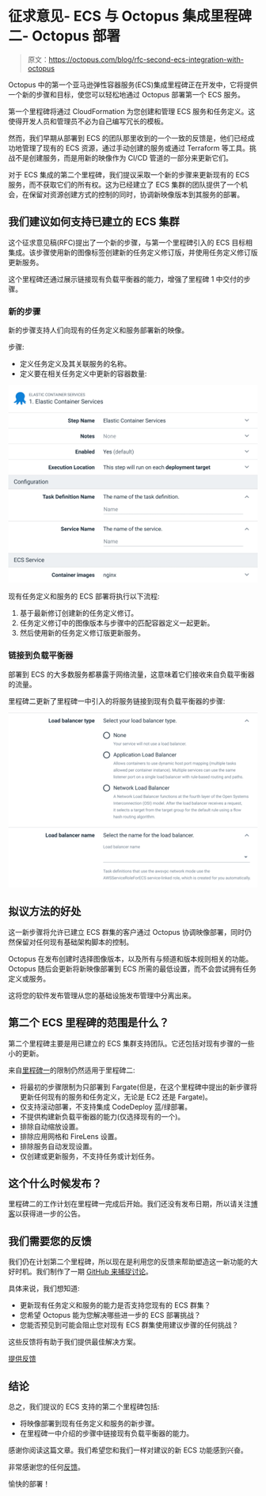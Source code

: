 # 征求意见- ECS 与 Octopus 集成里程碑二- Octopus 部署

> 原文：<https://octopus.com/blog/rfc-second-ecs-integration-with-octopus>

Octopus 中的第一个亚马逊弹性容器服务(ECS)集成里程碑正在开发中，它将提供一个新的步骤和目标，使您可以轻松地通过 Octopus 部署第一个 ECS 服务。

第一个里程碑将通过 CloudFormation 为您创建和管理 ECS 服务和任务定义。这使得开发人员和管理员不必为自己编写冗长的模板。

然而，我们早期从部署到 ECS 的团队那里收到的一个一致的反馈是，他们已经成功地管理了现有的 ECS 资源，通过手动创建的服务或通过 Terraform 等工具。挑战不是创建服务，而是用新的映像作为 CI/CD 管道的一部分来更新它们。

对于 ECS 集成的第二个里程碑，我们提议采取一个新的步骤来更新现有的 ECS 服务，而不获取它们的所有权。这为已经建立了 ECS 集群的团队提供了一个机会，在保留对资源创建方式的控制的同时，协调新映像版本到其服务的部署。

## 我们建议如何支持已建立的 ECS 集群

这个征求意见稿(RFC)提出了一个新的步骤，与第一个里程碑引入的 ECS 目标相集成。该步骤使用新的图像标签创建新的任务定义修订版，并使用任务定义修订版更新服务。

这个里程碑还通过展示链接现有负载平衡器的能力，增强了里程碑 1 中交付的步骤。

### 新的步骤

新的步骤支持人们向现有的任务定义和服务部署新的映像。

步骤:

*   定义任务定义及其关联服务的名称。
*   定义要在相关任务定义中更新的容器数量:

[![](img/97ac4d54d77cbbc82212a21e9df7dbd5.png)](#)

现有任务定义和服务的 ECS 部署将执行以下流程:

1.  基于最新修订创建新的任务定义修订。
2.  任务定义修订中的图像版本与步骤中的匹配容器定义一起更新。
3.  然后使用新的任务定义修订版更新服务。

### 链接到负载平衡器

部署到 ECS 的大多数服务都暴露于网络流量，这意味着它们接收来自负载平衡器的流量。

里程碑二更新了里程碑一中引入的将服务链接到现有负载平衡器的步骤:

[![](img/408ab7e1e15ff34bbb4e0e88e76ea5e7.png)](#)

## 拟议方法的好处

这一新步骤将允许已建立 ECS 群集的客户通过 Octopus 协调映像部署，同时仍然保留对任何现有基础架构脚本的控制。

Octopus 在发布创建时选择图像版本，以及所有与频道和版本规则相关的功能。Octopus 随后会更新将新映像部署到 ECS 所需的最低设置，而不会尝试拥有任务定义或服务。

这将您的软件发布管理从您的基础设施发布管理中分离出来。

## 第二个 ECS 里程碑的范围是什么？

第二个里程碑主要是用已建立的 ECS 集群支持团队。它还包括对现有步骤的一些小的更新。

来自[里程碑一](https://octopus.com/blog/rfc-ecs-integration-with-octopus#what-is-the-scope-of-the-first-ecs-milestone)的限制仍然适用于里程碑二:

*   将最初的步骤限制为只部署到 Fargate(但是，在这个里程碑中提出的新步骤将更新任何现有的服务和任务定义，无论是 EC2 还是 Fargate)。
*   仅支持滚动部署，不支持集成 CodeDeploy 蓝/绿部署。
*   不提供构建新负载平衡器的能力(仅选择现有的一个)。
*   排除自动缩放设置。
*   排除应用网格和 FireLens 设置。
*   排除服务自动发现设置。
*   仅创建或更新服务，不支持任务或计划任务。

## 这个什么时候发布？

里程碑二的工作计划在里程碑一完成后开始。我们还没有发布日期，所以请关注[博客](https://octopus.com/blog/)以获得进一步的公告。

## 我们需要您的反馈

我们仍在计划第二个里程碑，所以现在是利用您的反馈来帮助塑造这一新功能的大好时机。我们制作了一期 [GitHub 来捕捉讨论](https://github.com/OctopusDeploy/StepsFeedback/issues/5)。

具体来说，我们想知道:

*   更新现有任务定义和服务的能力是否支持您现有的 ECS 群集？
*   您希望 Octopus 能为您解决哪些进一步的 ECS 部署挑战？
*   您能否预见到可能会阻止您对现有 ECS 群集使用建议步骤的任何挑战？

这些反馈将有助于我们提供最佳解决方案。

[提供反馈](https://github.com/OctopusDeploy/StepsFeedback/issues/5)

## 结论

总之，我们提议的 ECS 支持的第二个里程碑包括:

*   将映像部署到现有任务定义和服务的新步骤。
*   在里程碑一中介绍的步骤中链接现有负载平衡器的能力。

感谢你阅读这篇文章。我们希望您和我们一样对建议的新 ECS 功能感到兴奋。

非常感谢您的任何[反馈](https://github.com/OctopusDeploy/StepsFeedback/issues/5)。

愉快的部署！